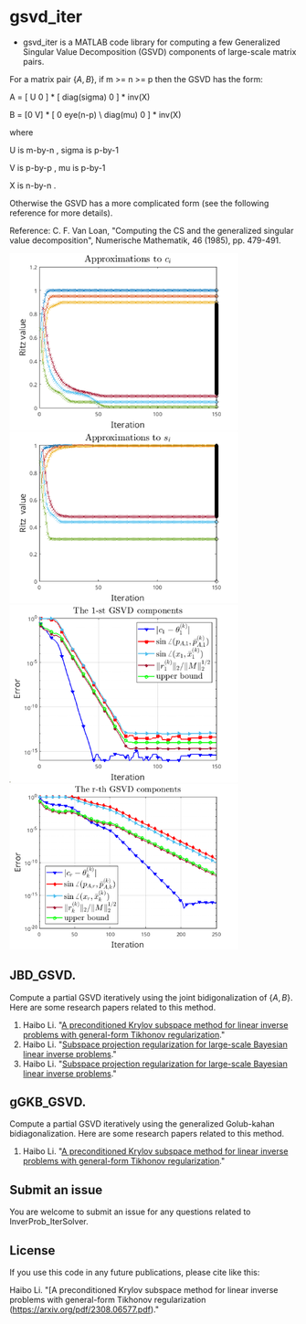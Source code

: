 # gsvd_iter

* gsvd_iter is a MATLAB code library for computing a few Generalized Singular Value Decomposition (GSVD) components of large-scale matrix pairs.

For a matrix pair $\{A,B\}$, if m >= n >= p then the GSVD has the form:

   A = [ U  0 ] * [ diag(sigma)      0    ] * inv(X)
   
   B = [0 V] *  [ 0       eye(n-p) \\
                  diag(mu)        0    ] * inv(X)
                    
where

   U  is  m-by-n ,    sigma  is  p-by-1
   
   V  is  p-by-p ,    mu     is  p-by-1
   
   X  is  n-by-n .

Otherwise the GSVD has a more complicated form (see the following reference for more details).
 
Reference: C. F. Van Loan, "Computing the CS and the generalized singular value decomposition", Numerische Mathematik, 46 (1985), pp. 479-491. 

<img src="figs/ritz_A2.png" width="400" />  <img src="figs/ritz_L2.png" width="400" /> 
<img src="figs/conv2_l.png" width="400" /> <img src="figs/conv2_s.png" width="400" />


## JBD_GSVD. 
 
Compute a partial GSVD iteratively using the joint bidigonalization of $\{A,B\}$. Here are some research papers related to this method.

1. Haibo Li. "[A preconditioned Krylov subspace method for linear inverse problems with general-form Tikhonov regularization](https://arxiv.org/pdf/2308.06577.pdf)."
2. Haibo Li. "[Subspace projection regularization for large-scale Bayesian linear inverse problems](https://arxiv.org/pdf/2310.18618.pdf)."
3. Haibo Li. "[Subspace projection regularization for large-scale Bayesian linear inverse problems](https://arxiv.org/pdf/2310.18618.pdf)."


## gGKB_GSVD. 
 
Compute a partial GSVD iteratively using the generalized Golub-kahan bidiagonalization. Here are some research papers related to this method.

1. Haibo Li. "[A preconditioned Krylov subspace method for linear inverse problems with general-form Tikhonov regularization](https://arxiv.org/pdf/2308.06577.pdf)."


## Submit an issue
You are welcome to submit an issue for any questions related to InverProb_IterSolver. 

## License
If you use this code in any future publications, please cite like this:

Haibo Li. "[A preconditioned Krylov subspace method for linear inverse problems with general-form Tikhonov regularization (https://arxiv.org/pdf/2308.06577.pdf)."



